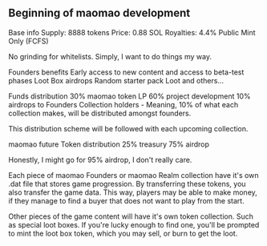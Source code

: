## Beginning of maomao development

Base info
	Supply: 8888 tokens
	Price: 0.88 SOL
	Royalties: 4.4%
	Public Mint Only (FCFS)

No grinding for whitelists. Simply, I want to do things my way.

Founders benefits
	Early access to new content and access to beta-test phases
	Loot Box airdrops
	Random starter pack Loot
	and others...

Funds distribution
	30% maomao token LP
	60% project development
	10% airdrops to Founders Collection holders
		- Meaning, 10% of what each collection makes, will be distributed amongst founders.

This distribution scheme will be followed with each upcoming collection.

maomao future Token distribution
	25% treasury
	75% airdrop

Honestly, I might go for 95% airdrop, I don't really care.

Each piece of maomao Founders or maomao Realm collection have it's own .dat file that stores game progression. By transferring these tokens, you also transfer the game data.
This way, players may be able to make money, if they manage to find a buyer that does not want to play from the start.

Other pieces of the game content will have it's own token collection. Such as special loot boxes. If you're lucky enough to find one, you'll be prompted to mint the loot box token, which you may sell, or burn to get the loot.